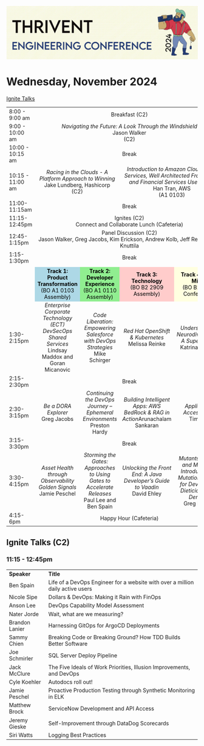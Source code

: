 ![Conference Logo](conference-logo.png)
# Wednesday, November 2024

[Ignite Talks](#ignite-talks-c2)

<table>
    <tr>
        <td width="150px">8:00 - 9:00 am</td>
        <td width="600px" align="center" colspan="4">Breakfast (C2)</td>
    </tr>
    <tr>
        <td width="150px">9:00 - 10:00 am</td>
        <td width="600px" align="center" colspan="4"><i>Navigating the Future: A Look Through the Windshield</i><br> Jason Walker <br> (C2)
        </td>
    </tr>
    <tr>
        <td width="150px">10:00 - 10:15 am</td>
        <td width="600px" align="center" colspan="4">Break</td>
    </tr>
    <tr>
        <td width="150px">10:15 - 11:00 am</td>
        <td width="300px" align="center" colspan="2"><i>Racing in the Clouds - A Platform Approach to Winning</i><br>Jake Lundberg, Hashicorp<br>(C2)</td>
        <td width="300px" align="center" colspan="2"><i>Introduction to Amazon Cloud: Core Services, Well Architected Framework and Financial Services Use Cases</i><br>Han Tran, AWS<br>(A1 0103)</td>
    </tr>
    <tr>
        <td width="150px">11:00-11:15am</td>
        <td width="600px" align="center" colspan="4">Break</td>
    </tr>
    <tr>
        <td width="150px">11:15-12:45pm</td>
        <td width="600px" align="center" colspan="4">Ignites (C2)<br>Connect and Collaborate Lunch (Cafeteria)</td>
    </tr>
    <tr>
        <td width="150px">12:45-1:15pm</td>
        <td width="600px" align="center" colspan="4">Panel Discussion (C2)<br>
        Jason Walker, Greg Jacobs, Kim Erickson, Andrew Kolb, Jeff Relien, Reid Knuttila</td>
    </tr>
    <tr>
        <td width="150px">1:15-1:30pm</td>
        <td width="600px" align="center" colspan="4">Break</td>
    </tr>
    <tr>
        <td colspan="5"></td>
    </tr>
    <tr>
        <td width="150px"></td>
        <td width="150px" align="center" bgcolor="#ADD8E6" style="color:black;"><b>Track 1: Product Transformation</b><br>(BO A1 0103 Assembly)</td>
        <td width="150px" align="center" bgcolor="#90EE90" style="color:black;"><b>Track 2: Developer Experience</b><br>(BO A1 0110 Assembly)</td>
        <td width="150px" align="center" bgcolor="#FFCCCB" style="color:black;"><b>Track 3: Technology</b><br>(BO B2 2909 Assembly)</td>
        <td width="150px" align="center" bgcolor="#FFFFE0" style="color:black;"><b>Track 4: Party Mix…</b><br>(BO B2 1815 Conference)</td>
    </tr>
    <tr>
        <td width="150px">1:30-2:15pm</td>
        <td width="150px" align="center"><i>Enterprise Corporate Technology (ECT)<br>DevSecOps Shared Services</i><br>Lindsay Maddox and Goran Micanovic</td>
        <td width="150px" align="center"><i>Code Liberation: Empowering Salesforce with DevOps Strategies</i><br>Mike Schirger</td>
        <td width="150px" align="center"><i>Red Hat OpenShift & Kubernetes</i><br>Melissa Reinke</td>
        <td width="150px" align="center"><i>Understanding Neurodivergence: A Superpower</i><br>Katrina Somsel</td> 
    </tr>
    <tr>
        <td width="150px">2:15-2:30pm</td>
        <td width="600px" align="center" colspan="4">Break</td>
    </tr>
    <tr>
        <td width="150px">2:30-3:15pm</td>
        <td width="150px" align="center"><i>Be a DORA Explorer</i><br>Greg Jacobs</td>
        <td width="150px" align="center"><i>Continuing the DevOps Journey – Ephemeral Environments</i><br>Preston Hardy</td>
        <td width="150px" align="center"><i>Building Intelligent Apps: AWS BedRock & RAG in Action</i>Arunachalam Sankaran</td>
        <td width="150px" align="center"><i>Application Accessibility</i><br>Tim Lim</td>
    </tr>
    <tr>
        <td width="150px">3:15-3:30pm</td>
        <td width="600px" align="center" colspan="4">Break</td>
    </tr>
    <tr>
        <td width="150px">3:30-4:15pm</td>   
        <td width="150px" align="center"><i>Asset Health through Observability Golden Signals</i><br>Jamie Peschel</td> 
        <td width="150px" align="center"><i>Storming the Gates: Approaches to Using Gates to Accelerate Releases</i><br>Paul Lee and Ben Spain</td>
        <td width="150px" align="center"><i>Unlocking the Front End: A Java Developer’s Guide to Vaadin</i><br>David Ehley</td>
        <td width="150px" align="center"><i>Mutants, Mania, and Mischief: Introduction to Mutation Testing for Developers, Dieticians, and Dentists</i><br>Greg Mumm</td>
    </tr>
    <tr>
        <td width="150px">4:15-6pm</td>
        <td width="600px" align="center" colspan="4">Happy Hour (Cafeteria)</td>
    </tr>
</table>

## Ignite Talks (C2)
### 11:15 - 12:45pm

<table>
    <tr>
        <td><b>Speaker</b></td>
        <td><b>Title</b></td>
    </tr>
    <tr>
        <td>Ben Spain</td>
        <td>Life of a DevOps Engineer for a website with over a million daily active users 
    </tr>
    <tr>
        <td>Nicole Sipe</td>
        <td>Dollars & DevOps: Making it Rain with FinOps</td>
    </tr>
    <tr>
        <td>Anson Lee</td>
        <td>DevOps Capability Model Assessment</td>
    </tr>
    <tr>
        <td>Nater Jorde</td>
        <td>Wait, what are we measuring?</td>
    </tr>
    <tr>
        <td>Brandon Lanier</td>
        <td>Harnessing GitOps for ArgoCD Deployments</td>
    </tr>
    <tr>
        <td>Sammy Chien</td>
        <td>Breaking Code or Breaking Ground? How TDD Builds Better Software</td>
    </tr>
    <tr>
        <td>Joe Schmirler</td>
        <td>SQL Server Deploy Pipeline</td>
    </tr>
    <tr>
        <td>Jack McClure</td>
        <td>The Five Ideals of Work Priorities, Illusion Improvements, and DevOps</td>
    </tr>
    <tr>
        <td>Cyle Koehler</td>
        <td>Autodocs roll out!</td>
    </tr>
    <tr>
        <td>Jamie Peschel</td>
        <td>Proactive Production Testing through Synthetic Monitoring in ELK</td>
    </tr>
    <tr>
        <td>Matthew Brock</td>
        <td>ServiceNow Development and API Access</td>
    </tr>
    <tr>
        <td>Jeremy Gieske</td>
        <td>Self-Improvement through DataDog Scorecards</td>
    </tr>
    <tr>
        <td>Siri Watts</td>
        <td>Logging Best Practices</td>
    </tr>
</table>
